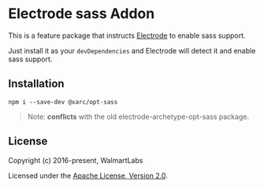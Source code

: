 # Electrode sass Addon

This is a feature package that instructs [Electrode](https://github.com/electrode-io/electrode) to enable sass support.

Just install it as your `devDependencies` and Electrode will detect it and enable sass support.

## Installation

```
npm i --save-dev @xarc/opt-sass
```

> Note: **conflicts** with the old electrode-archetype-opt-sass package.

## License

Copyright (c) 2016-present, WalmartLabs

Licensed under the [Apache License, Version 2.0](https://www.apache.org/licenses/LICENSE-2.0).
